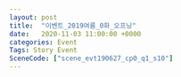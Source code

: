 ```yaml
---
layout: post
title:  "이벤트_2019여름_0화_오프닝"
date:   2020-11-03 11:00:00 +0000
categories: Event
Tags: Story Event
SceneCode: ["scene_evt190627_cp0_q1_s10"]
---
```

